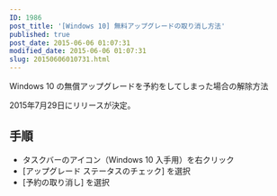 ```yaml
---
ID: 1986
post_title: '[Windows 10] 無料アップグレードの取り消し方法'
published: true
post_date: 2015-06-06 01:07:31
modified_date: 2015-06-06 01:07:31
slug: 20150606010731.html
---
```

<p>Windows 10 の無償アップグレードを予約をしてしまった場合の解除方法</p>
<p>2015年7月29日にリリースが決定。<br />
<!--more--></p>
<h2>手順</h2>
<ul>
<li>タスクバーのアイコン（Windows 10 入手用）を右クリック
<li>[アップグレード ステータスのチェック] を選択
<li>[予約の取り消し] を選択
</ul>